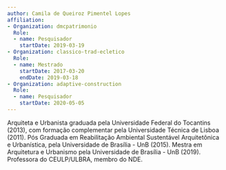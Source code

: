 ```yaml
---
author: Camila de Queiroz Pimentel Lopes
affiliation:
- Organization: dmcpatrimonio
  Role:
  - name: Pesquisador
    startDate: 2019-03-19
- Organization: classico-trad-ecletico
  Role:
  - name: Mestrado
    startDate: 2017-03-20
    endDate: 2019-03-18
- Organization: adaptive-construction
  Role:
  - name: Pesquisador
    startDate: 2020-05-05
---
```


Arquiteta e Urbanista graduada pela Universidade Federal do
Tocantins (2013), com formação complementar pela Universidade Técnica
de Lisboa (2011). Pós Graduada em Reabilitação Ambiental Sustentável
Arquitetônica e Urbanística, pela Universidade de Brasília - UnB (2015).
Mestra em Arquitetura e Urbanismo pela Universidade de Brasília -
UnB (2019). Professora do CEULP/ULBRA, membro do NDE. 

